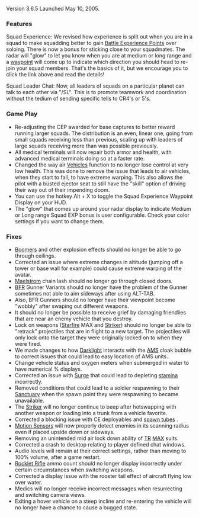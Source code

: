 Version 3.6.5 Launched May 10, 2005.

### Features

Squad Experience: We revised how experience is split out when you are in a squad
to make squadding better to gain
[Battle Experience Points](../terminology/Battle_Experience_Points.md) over
soloing. There is now a bonus for sticking close to your squadmates. The radar
will "glow" to let you know when you are at medium or long range and a
[waypoint](../terminology/Waypoint.md) will come up to indicate which direction
you should head to re-join your squad members. That's the basics of it, but we
encourage you to click the link above and read the details!

Squad Leader Chat: Now, all leaders of squads on a particular planet can talk to
each other via "/SL". This is to promote teamwork and coordination without the
tedium of sending specific tells to CR4's or 5's.

### Game Play

- Re-adjusting the CEP awarded for base captures to better reward running larger
  squads. The distribution is an even, linear one, going from small squads
  receiving less than previous, scaling up with leaders of large squads
  receiving more than was possible previously.
- All medical terminals will now repair both armor and health, with advanced
  medical terminals doing so at a faster rate.
- Changed the way air [Vehicles](../vehicles/index.md) function to no longer
  lose control at very low health. This was done to remove the issue that leads
  to air vehicles, when they start to fall, to have extreme warping. This also
  allows the pilot with a busted ejector seat to still have the "skill" option
  of driving their way out of their impending doom.
- You can use the hotkey Alt + X to toggle the Squad Experience Waypoint Display
  on your HUD.
- The "glow" that comes up around your radar display to indicate Medium or Long
  range Squad EXP bonus is user configurable. Check your color settings if you
  want to change them.

### Fixes

- [Boomers](../weapons/Adaptive_Construction_Engine.md#remote-detonated-charge-boomer)
  and other explosion effects should no longer be able to go through ceilings.
- Corrected an issue where extreme changes in altitude (jumping off a tower or
  base wall for example) could cause extreme warping of the avatar.
- [Maelstrom](../weapons/Maelstrom.md) chain lash should no longer go through
  closed doors.
- [BFR](../vehicles/BattleFrame_Robotics.md) Gunner Variants should no longer
  have the problem of the Gunner sometimes not able to aim sideways after using
  ALT-TAB.
- Also, BFR Gunners should no longer have their viewpoint become "wobbly" after
  swaping out different weapons.
- It should no longer be possible to receive grief by damaging friendlies that
  are near an enemy vehicle that you destroy.
- Lock on weapons ([Starfire](../armor/Starfire.md) MAX and
  [Striker](../weapons/Striker.md)) should no longer be able to "retrack"
  projectiles that are in flight to a new target. The projectiles will only lock
  onto the target they were originally locked on to when they were fired.
- We made changes to how [Darklight](../implants/Darklight_Vision.md) interacts with
  the [AMS](../vehicles/Advanced_Mobile_Station.md) cloak bubble to correct
  issues that could lead to easy location of AMS units.
- Change vehicle status and oxygen meters when submerged in water to have
  numerical % displays.
- Corrected an issue with [Surge](../implants/Surge.md) that could lead to
  depleting [stamina](../terminology/Stamina.md) incorrectly.
- Removed conditions that could lead to a soldier respawning to their
  [Sanctuary](../locations/Sanctuary.md) when the spawn point they were
  respawning to became unavailable.
- The [Striker](../weapons/Striker.md) will no longer continue to beep after
  hotswapping with another weapon or loading into a trunk from a vehicle
  favorite.
- Corrected a blocking issue with CE deployables and
  [spawn tubes](../items/Respawn_Tube.md) .
- [Motion Sensors](../weapons/Adaptive_Construction_Engine.md#motion-sensor-alarm)
  will now properly detect enemies in its scanning radius even if placed upside
  down or sideways.
- Removing an unintended mid air lock down ability of
  [TR](../terminology/Terran_Republic.md) [MAX](../armor/Mechanized_Assault_Exo-Suit.md)
  suits.
- Corrected a crash to desktop relating to player defined chat windows.
- Audio levels will remain at their correct settings, rather than moving to 100%
  volume, after a game restart.
- [Rocklet Rifle](../weapons/Rocklet_Rifle.md) ammo count should no longer
  display incorrectly under certain circumstances when switching weapons.
- Corrected a display issue with the rooster tail effect of aircraft flying low
  over water.
- Medics will no longer receive incorrect messages when resurrecting and
  switching camera views.
- Exiting a hover vehicle on a steep incline and re-entering the vehicle will no
  longer have a chance to cause a bugged state.
